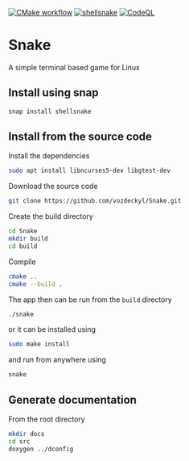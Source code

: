 [![CMake workflow](https://github.com/vozdeckyl/Snake/actions/workflows/ci.yml/badge.svg)](https://github.com/vozdeckyl/Snake/actions/workflows/ci.yml)
[![shellsnake](https://snapcraft.io/shellsnake/badge.svg)](https://snapcraft.io/shellsnake)
[![CodeQL](https://github.com/vozdeckyl/Snake/actions/workflows/codeql.yml/badge.svg)](https://github.com/vozdeckyl/Snake/actions/workflows/codeql.yml)

# Snake
A simple terminal based game for Linux

## Install using snap
```bash
snap install shellsnake
```

## Install from the source code
Install the dependencies
```bash
sudo apt install libncurses5-dev libgtest-dev
```

Download the source code
```bash
git clone https://github.com/vozdeckyl/Snake.git
```

Create the build directory

```bash
cd Snake
mkdir build
cd build
```

Compile

```bash
cmake ..
cmake --build .
```
The app then can be run from the `build` directory
```bash
./snake
```
or it can be installed using
```bash
sudo make install
```
and run from anywhere using
```bash
snake
```

## Generate documentation
From the root directory
```bash
mkdir docs
cd src
doxygen ../dconfig
```
